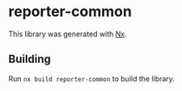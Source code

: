 # reporter-common

This library was generated with [Nx](https://nx.dev).

## Building

Run `nx build reporter-common` to build the library.
